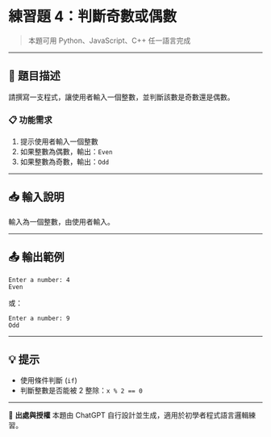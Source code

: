 # 練習題 4：判斷奇數或偶數

> 本題可用 Python、JavaScript、C++ 任一語言完成

---

## 📘 題目描述

請撰寫一支程式，讓使用者輸入一個整數，並判斷該數是奇數還是偶數。

### 📋 功能需求

1. 提示使用者輸入一個整數
2. 如果整數為偶數，輸出：`Even`
3. 如果整數為奇數，輸出：`Odd`

---

## 📥 輸入說明

輸入為一個整數，由使用者輸入。

---

## 📤 輸出範例

```
Enter a number: 4
Even
```

或：

```
Enter a number: 9
Odd
```

---

## 💡 提示

* 使用條件判斷 (`if`)
* 判斷整數是否能被 2 整除：`x % 2 == 0`

---

📎 **出處與授權**
本題由 ChatGPT 自行設計並生成，適用於初學者程式語言邏輯練習。
